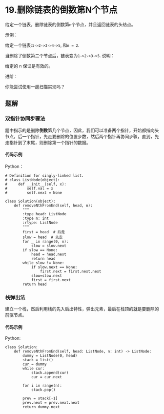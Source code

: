 # 19.删除链表的倒数第N个节点

给定一个链表，删除链表的倒数第`n`个节点，并且返回链表的头结点。

示例：

给定一个链表:`1->2->3->4->5`, 和`n = 2`.

当删除了倒数第二个节点后，链表变为`1->2->3->5`.
说明：

给定的 n 保证是有效的。

进阶：

你能尝试使用一趟扫描实现吗？

## 题解

### 双指针协同步骤法

题中指示的是删除**倒数**第几个节点，因此，我们可以准备两个指针，开始都指向头节点，后一个指针，先走要删除的位置步数，然后两个指针再协同步骤，直到，先走指针到了末尾，则删除第一个指针的数据。

#### 代码示例

Python：

```
# Definition for singly-linked list.
# class ListNode(object):
#     def __init__(self, x):
#         self.val = x
#         self.next = None

class Solution(object):
    def removeNthFromEnd(self, head, n):
        """
        :type head: ListNode
        :type n: int
        :rtype: ListNode
        """
        first = head  # 后走
        slow = head  # 先走
        for _ in range(0, n):
            slow = slow.next
        if slow == None:
            head = head.next
            return head
        while slow != None:
            if slow.next == None:
                first.next = first.next.next
            slow=slow.next
            first = first.next
        return head
```

### 栈弹出法

建立一个栈，然后利用栈的先入后出特性，弹出元素，最后在栈顶的就是要删除的前驱节点。

#### 代码示例

Python:

```
class Solution:
    def removeNthFromEnd(self, head: ListNode, n: int) -> ListNode:
        dummy = ListNode(0, head)
        stack = list()
        cur = dummy
        while cur:
            stack.append(cur)
            cur = cur.next
        
        for i in range(n):
            stack.pop()

        prev = stack[-1]
        prev.next = prev.next.next
        return dummy.next
```